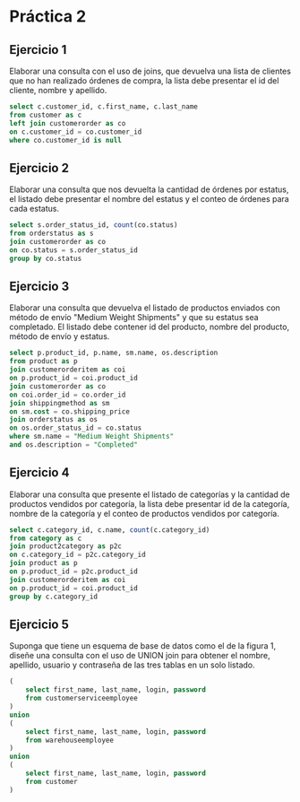 # Práctica 2
## Ejercicio 1
Elaborar una consulta con el uso de joins, que devuelva una lista de clientes que no han realizado órdenes de compra, la lista debe presentar el id del cliente, nombre y apellido.
```sql
select c.customer_id, c.first_name, c.last_name
from customer as c
left join customerorder as co
on c.customer_id = co.customer_id
where co.customer_id is null
```

## Ejercicio 2
Elaborar una consulta que nos devuelta la cantidad de órdenes por estatus, el listado debe presentar el nombre del estatus y el conteo de órdenes para cada estatus.
```sql
select s.order_status_id, count(co.status)
from orderstatus as s
join customerorder as co
on co.status = s.order_status_id
group by co.status
```

## Ejercicio 3
Elaborar una consulta que devuelva el listado de productos enviados con método de envío "Medium Weight Shipments" y que su estatus sea completado. El listado debe contener id del producto, nombre del producto, método de envío y estatus.
```sql
select p.product_id, p.name, sm.name, os.description
from product as p
join customerorderitem as coi
on p.product_id = coi.product_id
join customerorder as co
on coi.order_id = co.order_id
join shippingmethod as sm
on sm.cost = co.shipping_price
join orderstatus as os
on os.order_status_id = co.status
where sm.name = "Medium Weight Shipments"
and os.description = "Completed"
```

## Ejercicio 4
Elaborar una consulta que presente el listado de categorías y la cantidad de productos vendidos por categoría, la lista debe presentar id de la categoría, nombre de la categoría y el conteo de productos vendidos por categoría.
```sql
select c.category_id, c.name, count(c.category_id)
from category as c
join product2category as p2c
on c.category_id = p2c.category_id
join product as p
on p.product_id = p2c.product_id
join customerorderitem as coi
on p.product_id = coi.product_id
group by c.category_id
```

## Ejercicio 5
Suponga que tiene un esquema de base de datos como el de la figura 1, diseñe una consulta con el uso de UNION join para obtener el nombre, apellido, usuario y contraseña de las tres tablas en un solo listado.
```sql
(
	select first_name, last_name, login, password
	from customerserviceemployee
)
union
(
	select first_name, last_name, login, password
	from warehouseemployee
)
union
(
	select first_name, last_name, login, password
	from customer
)
```
